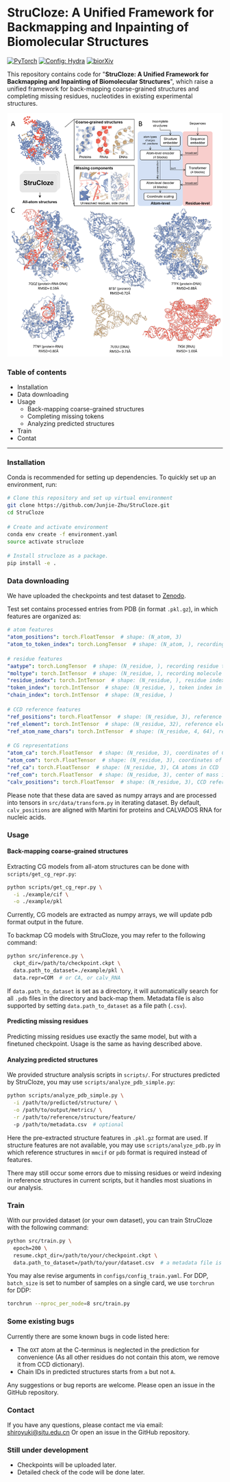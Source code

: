 # StruCloze: A Unified Framework for Backmapping and Inpainting of Biomolecular Structures
<a href="https://pytorch.org/get-started/locally/"><img alt="PyTorch" src="https://img.shields.io/badge/PyTorch-ee4c2c?logo=pytorch&logoColor=white"></a>
<a href="https://hydra.cc/"><img alt="Config: Hydra" src="https://img.shields.io/badge/Config-Hydra-89b8cd"></a>
[![biorXiv](https://img.shields.io/badge/biorxiv.2025.06.26.661889-B31B1B)](https://www.biorxiv.org/content/10.1101/2025.06.26.661889v1)

This repository contains code for "**StruCloze: A Unified Framework for Backmapping and Inpainting of Biomolecular Structures**", which raise a unified framework for back-mapping coarse-grained structures and completing missing residues, nucleotides in existing experimental structures.

![Overview of StruCloze](./assets/toc.png)

### Table of contents

* Installation
* Data downloading 
* Usage
  * Back-mapping coarse-grained structures
  * Completing missing tokens
  * Analyzing predicted structures
* Train
* Contat

------

### Installation

Conda is recommended for setting up dependencies. To quickly set up an environment, run:

```bash
# Clone this repository and set up virtual environment
git clone https://github.com/Junjie-Zhu/StruCloze.git
cd StruCloze

# Create and activate environment
conda env create -f environment.yaml
source activate strucloze

# Install strucloze as a package.
pip install -e .
```

### Data downloading

We have uploaded the checkpoints and test dataset to [Zenodo](https://doi.org/10.5281/zenodo.15876216). 

Test set contains processed entries from PDB (in format `.pkl.gz`), in which features are organized as:

```yaml
# atom features
"atom_positions": torch.FloatTensor  # shape: (N_atom, 3)
"atom_to_token_index": torch.LongTensor  # shape: (N_atom, ), recording token index for each atom

# residue features
"aatype": torch.LongTensor  # shape: (N_residue, ), recording residue type as numbers (range from 0 to 30)
"moltype": torch.IntTensor  # shape: (N_residue, ), recording molecule type as numbers (0 for protein, 1 for rna, 2 for dna)
"residue_index": torch.IntTensor  # shape: (N_residue, ), residue index in each chain
"token_index": torch.IntTensor  # shape: (N_residue, ), token index in the whole bioassembly
"chain_index": torch.IntTensor  # shape: (N_residue, )

# CCD reference features
"ref_positions": torch.FloatTensor  # shape: (N_residue, 3), reference coordinates
"ref_element": torch.IntTensor  # shape: (N_residue, 32), reference element number converted into one-hot
"ref_atom_name_chars": torch.IntTensor  # shape: (N_residue, 4, 64), reference atom name converted into one-hot 

# CG representations
"atom_ca": torch.FloatTensor  # shape: (N_residue, 3), coordinates of CA atoms
"atom_com": torch.FloatTensor  # shape: (N_residue, 3), coordinates of center of mass
"ref_ca": torch.FloatTensor  # shape: (N_residue, 3), CA atoms in CCD
"ref_com": torch.FloatTensor  # shape: (N_residue, 3), center of mass in CCD
"calv_positions": torch.FloatTensor  # shape: (N_residue, 3), CCD reference positions aligned to atom positions
```

Please note that these data are saved as numpy arrays and are processed into tensors in `src/data/transform.py` in iterating dataset.
By default, `calv_positions` are aligned with Martini for proteins and CALVADOS RNA for nucleic acids.

### Usage

#### Back-mapping coarse-grained structures

Extracting CG models from all-atom structures can be done with `scripts/get_cg_repr.py`:

```bash
python scripts/get_cg_repr.py \
  -i ./example/cif \
  -o ./example/pkl 
```

Currently, CG models are extracted as numpy arrays, we will update pdb format output in the future. 

To backmap CG models with StruCloze, you may refer to the following command:

```bash
python src/inference.py \
  ckpt_dir=/path/to/checkpoint.ckpt \
  data.path_to_dataset=./example/pkl \
  data.repr=COM  # or CA, or calv_RNA
```

If `data.path_to_dataset` is set as a directory, it will automatically search for all `.pdb` files in the directory and back-map them. Metadata file is also supported by setting `data.path_to_dataset` as a file path (`.csv`).

#### Predicting missing residues

Predicting missing residues use exactly the same model, but with a finetuned checkpoint. Usage is the same as having described above.

#### Analyzing predicted structures

We provided structure analysis scripts in `scripts/`. For structures predicted by StruCloze, you may use `scripts/analyze_pdb_simple.py`:
    
```bash
python scripts/analyze_pdb_simple.py \
  -i /path/to/predicted/structure/ \
  -o /path/to/output/metrics/ \
  -r /path/to/reference/structure/feature/
  -p /path/to/metadata.csv  # optional
```

Here the pre-extracted structure features in `.pkl.gz` format are used. If structure features are not available, you may use `scripts/analyze_pdb.py` in which reference structures in `mmcif` or `pdb` format is required instead of features.

There may still occur some errors due to missing residues or weird indexing in reference structures in current scripts, but it handles most siuations in our analysis.

### Train

With our provided dataset (or your own dataset), you can train StruCloze with the following command:

```bash
python src/train.py \
  epoch=200 \
  resume.ckpt_dir=/path/to/your/checkpoint.ckpt \
  data.path_to_dataset=/path/to/your/dataset.csv  # a metadata file is recommended
```

You may alse revise arguments in `configs/config_train.yaml`. For DDP, `batch_size` is set to number of samples on a single card, we use `torchrun` for DDP:

```bash
torchrun --nproc_per_node=8 src/train.py 
```

### Some existing bugs

Currently there are some known bugs in code listed here:

*  The `OXT` atom at the C-terminus is neglected in the prediction for convenience (As all other residues do not contain this atom, we remove it from CCD dictionary).
*  Chain IDs in predicted structures starts from `a` but not `A`.

Any suggestions or bug reports are welcome. Please open an issue in the GitHub repository.

### Contact
If you have any questions, please contact me via email: shiroyuki@sjtu.edu.cn
Or open an issue in the GitHub repository.

### Still under development

* Checkpoints will be uploaded later.
* Detailed check of the code will be done later.